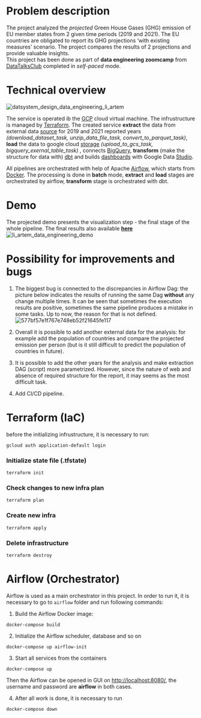 

# Problem description
The project analyzed the *projected* Green House Gases (GHG) emission of EU member states from 2 given time periods (2019 and 2021). The EU countries are obligated to report its GHG projections ‘with existing measures’ scenario. The project compares the results of 2 projections and provide valuable insights. <br/> 
This project has been done as part of **data engineering zoomcamp** from [DataTalksClub](https://github.com/DataTalksClub/data-engineering-zoomcamp) completed in *self-paced* mode. 


# Technical overview
![datsystem_design_data_engineering_li_artem](https://user-images.githubusercontent.com/54916420/193460925-5458dc6b-968a-43e9-bfcf-b303552bf6d9.jpg)

The service is operated ib the [GCP](https://cloud.google.com/) cloud virtual machine. The infrustructure is managed by [Terraform](https://www.terraform.io/). 
The created service **extract** the data from external data [source](https://data.europa.eu/data/datasets/dat-2-en?locale=en) for 2019 and 2021 reported years *(download_dataset_task, unzip_data_file_task, convert_to_parquet_task)*, **load** the data to google cloud [storage](https://cloud.google.com/storage) *(upload_to_gcs_task, bigquery_exernal_table_task)* , connects [BigQuery](https://cloud.google.com/bigquery), **transform** (make the structure for data with) [dbt](https://www.getdbt.com/) and builds [dashboards](https://datastudio.google.com/reporting/b71a8a3a-481d-4c66-8729-ebbe82c71abe) with Google Data [Studio](https://datastudio.google.com/u/0/). 

All pipelines are orchestrated with help of Apache [Airflow](https://airflow.apache.org/), which starts from [Docker](https://www.docker.com/). The processing is done in **batch** mode, **extract** and **load** stages are orchestrated by airflow, **transform** stage is orchestrated with dbt. 


# Demo
The projected demo presents the visualization step - the final stage of the whole pipeline.
The final results also available **[here](https://datastudio.google.com/reporting/b71a8a3a-481d-4c66-8729-ebbe82c71abe)**
![li_artem_data_engineering_demo](https://user-images.githubusercontent.com/54916420/193453147-1cacfab5-c31d-4792-9aa3-6193c61f9a60.gif)

# Possibility for improvements and bugs
1) The biggest bug is connected to the discrepancies in Airflow Dag: the picture below indicates the results of running the same Dag **without** any change multiple times. It can be seen that sometimes the execution results are positive, sometimes the same pipeline produces a mistake in some tasks. Up to now, the reason for that is not defined.
![577bf57e1f767e748eb52f21645fe117](https://user-images.githubusercontent.com/54916420/193528619-3ba28ec2-9907-4840-bb8b-9498e9be5650.png)

2) Overall it is possible to add another external data for the analysis: for example add the population of countries and compare the projected emission per person (but is it still difficult to predict the population of countries in future).

3) It is possible to add the other years for the analysis and make extraction DAG (script) more parametrized. However, since the nature of web and absence of required structure for the report, it may seems as the most difficult task.

4) Add CI/CD pipeline. 

# Terraform (IaC)

before the initializing infrustructure, it is necessary to run:  <br/>
```
gcloud auth application-default login
```
### Initialize state file (.tfstate)
```
terraform init
```
### Check changes to new infra plan
```
terraform plan 
```
### Create new infra
```
terraform apply 
```
### Delete infrastructure
```
terraform destroy
```
# Airflow (Orchestrator)

Airflow is used as a main orchestrator in this project. In order to run it, it is necessary to go to `airflow` folder and run following commands: <br/>
1) Build the Airflow Docker image: <br/>
```
docker-compose build
```
2) Initialize the Airflow scheduler, database and so on <br/>
```
docker-compose up airflow-init
```
3) Start all services from the containers <br/>
```
docker-compose up
```
Then the Airflow can be opened in GUI on [http://localhost:8080/](http://localhost:8080/), the username and password are **airflow** in both cases. <br/>

4) After all work is done, it is necessary to run <br/>
```
docker-compose down
```





